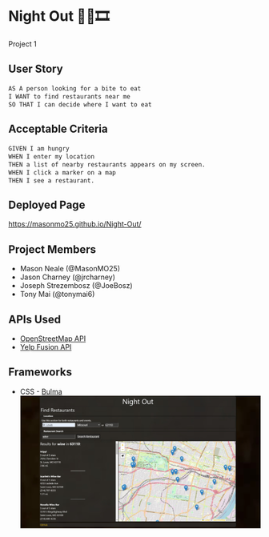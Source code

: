 #  Night Out 🍝🍹🎞️

Project 1

## User Story

```
AS A person looking for a bite to eat
I WANT to find restaurants near me
SO THAT I can decide where I want to eat
```

## Acceptable Criteria

```
GIVEN I am hungry
WHEN I enter my location
THEN a list of nearby restaurants appears on my screen.
WHEN I click a marker on a map
THEN I see a restaurant.
```

## Deployed Page
https://masonmo25.github.io/Night-Out/ 

## Project Members 
* Mason Neale (@MasonMO25)
* Jason Charney (@jrcharney)
* Joseph Strezembosz (@JoeBosz)
* Tony Mai (@tonymai6)


## APIs Used
* [OpenStreetMap API](http://{s}.tile.openstreetmap.org/{z}/{x}/{y}.png)
* [Yelp Fusion API](https://www.yelp.com/developers/documentation/v3/get_started)


## Frameworks

* CSS - [Bulma](https://bulma.io/)
![Alt text](assets/image/Night%20Out.jpg)